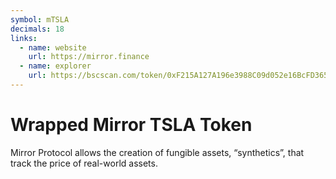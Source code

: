 ```yaml
---
symbol: mTSLA
decimals: 18
links:
  - name: website
    url: https://mirror.finance
  - name: explorer
    url: https://bscscan.com/token/0xF215A127A196e3988C09d052e16BcFD365Cd7AA3
---
```


# Wrapped Mirror TSLA Token

Mirror Protocol allows the creation of fungible assets, “synthetics”, that track the price of real-world assets.
